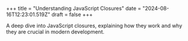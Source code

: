 +++
title = "Understanding JavaScript Closures"
date = "2024-08-16T12:23:01.519Z"
draft = false
+++

  A deep dive into JavaScript closures, explaining how they work and why they are crucial in modern development.
        